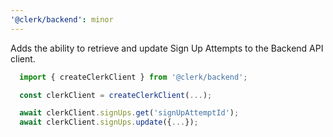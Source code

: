 ```yaml
---
'@clerk/backend': minor
---
```


Adds the ability to retrieve and update Sign Up Attempts to the Backend API client.


```ts
  import { createClerkClient } from '@clerk/backend';

  const clerkClient = createClerkClient(...);

  await clerkClient.signUps.get('signUpAttemptId');
  await clerkClient.signUps.update({...});
```